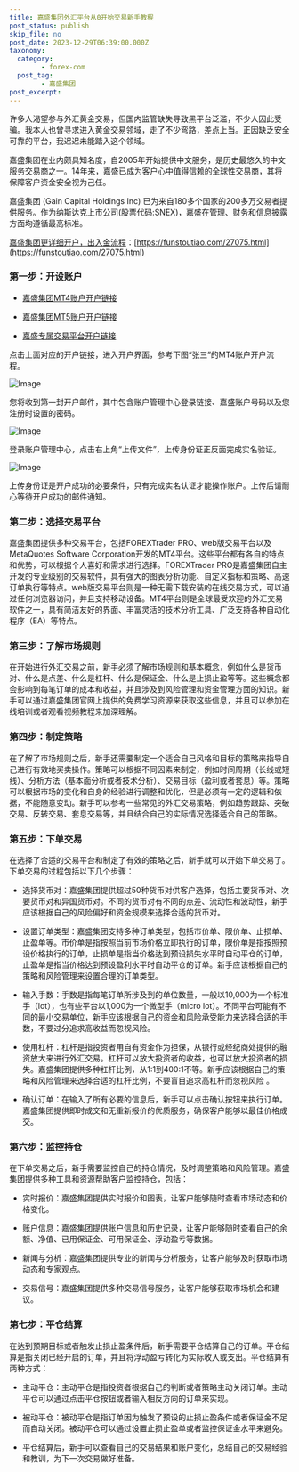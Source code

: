 ```yaml
---
title: 嘉盛集团外汇平台从0开始交易新手教程
post_status: publish
skip_file: no
post_date: 2023-12-29T06:39:00.000Z
taxonomy:
  category:
        - forex-com
  post_tag:
        - 嘉盛集团
post_excerpt: 
---
```

许多人渴望参与外汇黄金交易，但国内监管缺失导致黑平台泛滥，不少人因此受骗。我本人也曾寻求进入黄金交易领域，走了不少弯路，差点上当。正因缺乏安全可靠的平台，我迟迟未能踏入这个领域。

嘉盛集团在业内颇具知名度，自2005年开始提供中文服务，是历史最悠久的中文服务交易商之一。14年来，嘉盛已成为客户心中值得信赖的全球性交易商，其将保障客户资金安全视为己任。

嘉盛集团 (Gain Capital Holdings Inc) 已为来自180多个国家的200多万交易者提供服务。作为纳斯达克上市公司(股票代码:SNEX)，嘉盛在管理、财务和信息披露方面均遵循最高标准。

[嘉盛集团更详细开户，出入金流程](https://funstoutiao.com/27075.html)：[https://funstoutiao.com/27075.html](https://funstoutiao.com/27075.html)

### 第一步：开设账户

* [嘉盛集团MT4账户开户链接](https://s.ssgg.net/jsmt4)

* [嘉盛集团MT5账户开户链接](https://s.ssgg.net/jsmt5)

* [嘉盛专属交易平台开户链接](https://s.ssgg.net/js)

点击上面对应的开户链接，进入开户界面，参考下图“张三”的MT4账户开户流程。

![Image](https://prod-files-secure.s3.us-west-2.amazonaws.com/39ed1227-6d7d-4570-be36-9ccd4a2c4241/7a167aea-686b-400d-af59-4e18eb607a40/640.png?X-Amz-Algorithm=AWS4-HMAC-SHA256&X-Amz-Content-Sha256=UNSIGNED-PAYLOAD&X-Amz-Credential=ASIAZI2LB466W45BWN7M%2F20250418%2Fus-west-2%2Fs3%2Faws4_request&X-Amz-Date=20250418T161308Z&X-Amz-Expires=3600&X-Amz-Security-Token=IQoJb3JpZ2luX2VjEPD%2F%2F%2F%2F%2F%2F%2F%2F%2F%2FwEaCXVzLXdlc3QtMiJIMEYCIQCTvIAevY%2FRkL%2BnfmoMIFXDwYu0N08iqyrzVTc%2FemYFMwIhAKPlbvwVZ4ldz0Ep889icI17TbJDH0SZCRfFa4eN%2BcGRKv8DCHkQABoMNjM3NDIzMTgzODA1IgyWWBjLEt4Rg4B5l0wq3AOrF7ZwUR9sDPfXTpEDUI5kjtUbQDHjSX56zoqxGVq2brcTudG8B%2FxqN8NoqgCWhDJ9SHnzIjyUKf2x9M2nZYalJs%2BAJSOJ9W0x8DN%2Bfy4l4Y5GRObGUXo4NNQbV4OkBza3UpNqPbr0d5c5DMvM7Rz8tIqPPit%2BUptMgu7eKInll%2BjjVfzguxziuSiqWaO1MwnZnmRkVjBS8JEnHWSPWa4z%2FM7BZGyfLfy%2BRAKMbzvuBUG6dmWNdAm7MARsVT%2Fh%2FP9tUHMUVdMhV0iCSW%2FiQvFQq4oJYbVzXzlXZvhkFkfR6Vd8vUPxKUpiP52cfluiwm6nziyA0RPeVU7Mohhg28T89PXv6IxVgsNDuJM5ZlI0dHdCwnffFUUtL2d4Xp4tG4%2FWDTLtrq6gKi%2B0%2BmC2jQC%2FI1%2BAAx%2B7bHurUUaehtkq50l%2BK7Ek8YyaUT932QKsE8TpCFBdy2svHJpQllnrtW%2BSz1Wck6A3NysIb9vJ%2Bf2WUlhFpqB%2F6bmE8wIrp8zGup8Yajc1q3QGRpUfxmD1sbg7xFctVeF3nbryN5aAKoG4NFpgOPdYu%2Fx9jdWrfQbkGlMmVcTwJyfLXc8Nw3EP3yOPRrx9nirjZiS8p9DBwZZV3sL71M2TuUwuIAgs1TDY5onABjqkAYkQ0eN2n27zqRpglmKJgqLByxAp8CSKhuvNgBrj9QSDpQtcOsYj3%2F%2FWcm%2FxU7XP%2B5urRvJU0RVe6vrvtEHEq89JXuOXd0%2FF34HeCctHTIAJFEJzBXlChQQXdqcBqEomn20jMuEQkiCj0WUad3oC5H6HoH207S6YkNihqrWw5Pjm93VC7mNQ3wrOoBB5UslETOxxOYJ54tlZUFcdQf9kTJZ0%2BIrM&X-Amz-Signature=bfa01725caa9e81c54b21b516c21ed1c443cc3203d996ca16154830e4f6e09df&X-Amz-SignedHeaders=host&x-id=GetObject)

您将收到第一封开户邮件，其中包含账户管理中心登录链接、嘉盛账户号码以及您注册时设置的密码。

![Image](https://prod-files-secure.s3.us-west-2.amazonaws.com/39ed1227-6d7d-4570-be36-9ccd4a2c4241/eaa1c6b3-2877-4284-a0e1-530e222c27fb/image.png?X-Amz-Algorithm=AWS4-HMAC-SHA256&X-Amz-Content-Sha256=UNSIGNED-PAYLOAD&X-Amz-Credential=ASIAZI2LB466W45BWN7M%2F20250418%2Fus-west-2%2Fs3%2Faws4_request&X-Amz-Date=20250418T161309Z&X-Amz-Expires=3600&X-Amz-Security-Token=IQoJb3JpZ2luX2VjEPD%2F%2F%2F%2F%2F%2F%2F%2F%2F%2FwEaCXVzLXdlc3QtMiJIMEYCIQCTvIAevY%2FRkL%2BnfmoMIFXDwYu0N08iqyrzVTc%2FemYFMwIhAKPlbvwVZ4ldz0Ep889icI17TbJDH0SZCRfFa4eN%2BcGRKv8DCHkQABoMNjM3NDIzMTgzODA1IgyWWBjLEt4Rg4B5l0wq3AOrF7ZwUR9sDPfXTpEDUI5kjtUbQDHjSX56zoqxGVq2brcTudG8B%2FxqN8NoqgCWhDJ9SHnzIjyUKf2x9M2nZYalJs%2BAJSOJ9W0x8DN%2Bfy4l4Y5GRObGUXo4NNQbV4OkBza3UpNqPbr0d5c5DMvM7Rz8tIqPPit%2BUptMgu7eKInll%2BjjVfzguxziuSiqWaO1MwnZnmRkVjBS8JEnHWSPWa4z%2FM7BZGyfLfy%2BRAKMbzvuBUG6dmWNdAm7MARsVT%2Fh%2FP9tUHMUVdMhV0iCSW%2FiQvFQq4oJYbVzXzlXZvhkFkfR6Vd8vUPxKUpiP52cfluiwm6nziyA0RPeVU7Mohhg28T89PXv6IxVgsNDuJM5ZlI0dHdCwnffFUUtL2d4Xp4tG4%2FWDTLtrq6gKi%2B0%2BmC2jQC%2FI1%2BAAx%2B7bHurUUaehtkq50l%2BK7Ek8YyaUT932QKsE8TpCFBdy2svHJpQllnrtW%2BSz1Wck6A3NysIb9vJ%2Bf2WUlhFpqB%2F6bmE8wIrp8zGup8Yajc1q3QGRpUfxmD1sbg7xFctVeF3nbryN5aAKoG4NFpgOPdYu%2Fx9jdWrfQbkGlMmVcTwJyfLXc8Nw3EP3yOPRrx9nirjZiS8p9DBwZZV3sL71M2TuUwuIAgs1TDY5onABjqkAYkQ0eN2n27zqRpglmKJgqLByxAp8CSKhuvNgBrj9QSDpQtcOsYj3%2F%2FWcm%2FxU7XP%2B5urRvJU0RVe6vrvtEHEq89JXuOXd0%2FF34HeCctHTIAJFEJzBXlChQQXdqcBqEomn20jMuEQkiCj0WUad3oC5H6HoH207S6YkNihqrWw5Pjm93VC7mNQ3wrOoBB5UslETOxxOYJ54tlZUFcdQf9kTJZ0%2BIrM&X-Amz-Signature=2c1b718ce61d5e5e9db3d4291c8da47a0637cb46f1c134349b9528cf67b21557&X-Amz-SignedHeaders=host&x-id=GetObject)

登录账户管理中心，点击右上角“上传文件”，上传身份证正反面完成实名验证。

![Image](https://prod-files-secure.s3.us-west-2.amazonaws.com/39ed1227-6d7d-4570-be36-9ccd4a2c4241/54090639-09fc-46b4-a135-e0289f707147/image.png?X-Amz-Algorithm=AWS4-HMAC-SHA256&X-Amz-Content-Sha256=UNSIGNED-PAYLOAD&X-Amz-Credential=ASIAZI2LB466W45BWN7M%2F20250418%2Fus-west-2%2Fs3%2Faws4_request&X-Amz-Date=20250418T161309Z&X-Amz-Expires=3600&X-Amz-Security-Token=IQoJb3JpZ2luX2VjEPD%2F%2F%2F%2F%2F%2F%2F%2F%2F%2FwEaCXVzLXdlc3QtMiJIMEYCIQCTvIAevY%2FRkL%2BnfmoMIFXDwYu0N08iqyrzVTc%2FemYFMwIhAKPlbvwVZ4ldz0Ep889icI17TbJDH0SZCRfFa4eN%2BcGRKv8DCHkQABoMNjM3NDIzMTgzODA1IgyWWBjLEt4Rg4B5l0wq3AOrF7ZwUR9sDPfXTpEDUI5kjtUbQDHjSX56zoqxGVq2brcTudG8B%2FxqN8NoqgCWhDJ9SHnzIjyUKf2x9M2nZYalJs%2BAJSOJ9W0x8DN%2Bfy4l4Y5GRObGUXo4NNQbV4OkBza3UpNqPbr0d5c5DMvM7Rz8tIqPPit%2BUptMgu7eKInll%2BjjVfzguxziuSiqWaO1MwnZnmRkVjBS8JEnHWSPWa4z%2FM7BZGyfLfy%2BRAKMbzvuBUG6dmWNdAm7MARsVT%2Fh%2FP9tUHMUVdMhV0iCSW%2FiQvFQq4oJYbVzXzlXZvhkFkfR6Vd8vUPxKUpiP52cfluiwm6nziyA0RPeVU7Mohhg28T89PXv6IxVgsNDuJM5ZlI0dHdCwnffFUUtL2d4Xp4tG4%2FWDTLtrq6gKi%2B0%2BmC2jQC%2FI1%2BAAx%2B7bHurUUaehtkq50l%2BK7Ek8YyaUT932QKsE8TpCFBdy2svHJpQllnrtW%2BSz1Wck6A3NysIb9vJ%2Bf2WUlhFpqB%2F6bmE8wIrp8zGup8Yajc1q3QGRpUfxmD1sbg7xFctVeF3nbryN5aAKoG4NFpgOPdYu%2Fx9jdWrfQbkGlMmVcTwJyfLXc8Nw3EP3yOPRrx9nirjZiS8p9DBwZZV3sL71M2TuUwuIAgs1TDY5onABjqkAYkQ0eN2n27zqRpglmKJgqLByxAp8CSKhuvNgBrj9QSDpQtcOsYj3%2F%2FWcm%2FxU7XP%2B5urRvJU0RVe6vrvtEHEq89JXuOXd0%2FF34HeCctHTIAJFEJzBXlChQQXdqcBqEomn20jMuEQkiCj0WUad3oC5H6HoH207S6YkNihqrWw5Pjm93VC7mNQ3wrOoBB5UslETOxxOYJ54tlZUFcdQf9kTJZ0%2BIrM&X-Amz-Signature=7106dc0a31414527d19ee0d1afbf63a52397bb1efd72714275ad32dbd021b66b&X-Amz-SignedHeaders=host&x-id=GetObject)

上传身份证是开户成功的必要条件，只有完成实名认证才能操作账户。上传后请耐心等待开户成功的邮件通知。

### 第二步：选择交易平台

嘉盛集团提供多种交易平台，包括FOREXTrader PRO、web版交易平台以及MetaQuotes Software Corporation开发的MT4平台。这些平台都有各自的特点和优势，可以根据个人喜好和需求进行选择。FOREXTrader PRO是嘉盛集团自主开发的专业级别的交易软件，具有强大的图表分析功能、自定义指标和策略、高速订单执行等特点。web版交易平台则是一种无需下载安装的在线交易方式，可以通过任何浏览器访问，并且支持移动设备。MT4平台则是全球最受欢迎的外汇交易软件之一，具有简洁友好的界面、丰富灵活的技术分析工具、广泛支持各种自动化程序（EA）等特点。

### 第三步：了解市场规则

在开始进行外汇交易之前，新手必须了解市场规则和基本概念，例如什么是货币对、什么是点差、什么是杠杆、什么是保证金、什么是止损止盈等等。这些概念都会影响到每笔订单的成本和收益，并且涉及到风险管理和资金管理方面的知识。新手可以通过嘉盛集团官网上提供的免费学习资源来获取这些信息，并且可以参加在线培训或者观看视频教程来加深理解。

### 第四步：制定策略

在了解了市场规则之后，新手还需要制定一个适合自己风格和目标的策略来指导自己进行有效地买卖操作。策略可以根据不同因素来制定，例如时间周期（长线或短线）、分析方法（基本面分析或者技术分析）、交易目标（盈利或者套息）等。策略可以根据市场的变化和自身的经验进行调整和优化，但是必须有一定的逻辑和依据，不能随意变动。新手可以参考一些常见的外汇交易策略，例如趋势跟踪、突破交易、反转交易、套息交易等，并且结合自己的实际情况选择适合自己的策略。

### 第五步：下单交易

在选择了合适的交易平台和制定了有效的策略之后，新手就可以开始下单交易了。下单交易的过程包括以下几个步骤：

* 选择货币对：嘉盛集团提供超过50种货币对供客户选择，包括主要货币对、次要货币对和异国货币对。不同的货币对有不同的点差、流动性和波动性，新手应该根据自己的风险偏好和资金规模来选择合适的货币对。

* 设置订单类型：嘉盛集团支持多种订单类型，包括市价单、限价单、止损单、止盈单等。市价单是指按照当前市场价格立即执行的订单，限价单是指按照预设价格执行的订单，止损单是指当价格达到预设损失水平时自动平仓的订单，止盈单是指当价格达到预设盈利水平时自动平仓的订单。新手应该根据自己的策略和风险管理来设置合理的订单类型。

* 输入手数：手数是指每笔订单所涉及到的单位数量，一般以10,000为一个标准手（lot），也有些平台以1,000为一个微型手（micro lot）。不同平台可能有不同的最小交易单位，新手应该根据自己的资金和风险承受能力来选择合适的手数，不要过分追求高收益而忽视风险。

* 使用杠杆：杠杆是指投资者用自有资金作为担保，从银行或经纪商处提供的融资放大来进行外汇交易。杠杆可以放大投资者的收益，也可以放大投资者的损失。嘉盛集团提供多种杠杆比例，从1:1到400:1不等。新手应该根据自己的策略和风险管理来选择合适的杠杆比例，不要盲目追求高杠杆而忽视风险 。

* 确认订单：在输入了所有必要的信息后，新手可以点击确认按钮来执行订单。嘉盛集团提供即时成交和无重新报价的优质服务，确保客户能够以最佳价格成交。

### 第六步：监控持仓

在下单交易之后，新手需要监控自己的持仓情况，及时调整策略和风险管理。嘉盛集团提供多种工具和资源帮助客户监控持仓，包括：

* 实时报价：嘉盛集团提供实时报价和图表，让客户能够随时查看市场动态和价格变化。

* 账户信息：嘉盛集团提供账户信息和历史记录，让客户能够随时查看自己的余额、净值、已用保证金、可用保证金、浮动盈亏等数据。

* 新闻与分析：嘉盛集团提供专业的新闻与分析服务，让客户能够及时获取市场动态和专家观点。

* 交易信号：嘉盛集团提供多种交易信号服务，让客户能够获取市场机会和建议。

### 第七步：平仓结算

在达到预期目标或者触发止损止盈条件后，新手需要平仓结算自己的订单。平仓结算是指关闭已经开启的订单，并且将浮动盈亏转化为实际收入或支出。平仓结算有两种方式：

* 主动平仓：主动平仓是指投资者根据自己的判断或者策略主动关闭订单。主动平仓可以通过点击平仓按钮或者输入相反方向的订单来实现。

* 被动平仓：被动平仓是指订单因为触发了预设的止损止盈条件或者保证金不足而自动关闭。被动平仓可以通过设置止损止盈单或者监控保证金水平来避免。

* 平仓结算后，新手可以查看自己的交易结果和账户变化，总结自己的交易经验和教训，为下一次交易做好准备。